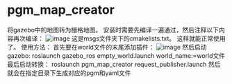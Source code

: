 # pgm_map_creator
将gazebo中的地图转为栅格地图。
安装时需要先编译一遍通过，然后注释以下内容再次编译：
![image](https://github.com/user-attachments/assets/a7f39472-4c21-4e7f-b954-176b710ee73c)
这是msgs文件夹下的cmakelists.txt。
这样就能正常使用了。
使用方法：
首先要在world文件的末尾添加插件：
![image](https://github.com/user-attachments/assets/a4c1a8c0-6056-49b9-935b-1a5dfdaad0e9)
然后启动gazebo:
roslaunch gazebo_ros empty_world.launch world_name:=world文件
最后启动转换：
roslaunch pgm_map_creator request_publisher.launch
然后就会在指定目录下生成对应的pgm和yaml文件
